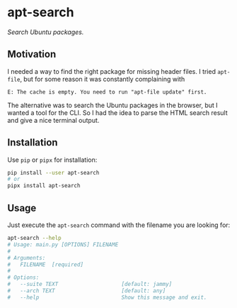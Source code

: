 # apt-search

*Search Ubuntu packages.*

## Motivation

I needed a way to find the right package for missing header files.
I tried `apt-file`, but for some reason it was constantly complaining with

```
E: The cache is empty. You need to run "apt-file update" first.
```

The alternative was to search the Ubuntu packages in the browser, but I wanted a tool for the CLI.
So I had the idea to parse the HTML search result and give a nice terminal output.

## Installation

Use `pip` or `pipx` for installation:

```bash
pip install --user apt-search
# or
pipx install apt-search
```

## Usage

Just execute the `apt-search` command with the filename you are looking for:

```bash
apt-search --help
# Usage: main.py [OPTIONS] FILENAME
#
# Arguments:
#   FILENAME  [required]
#
# Options:
#   --suite TEXT                    [default: jammy]
#   --arch TEXT                     [default: any]
#   --help                          Show this message and exit.
```
